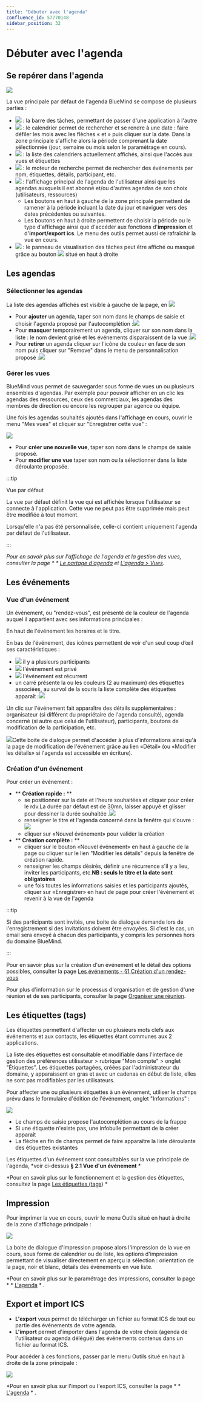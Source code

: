 ```yaml
---
title: "Débuter avec l'agenda"
confluence_id: 57770148
sidebar_position: 32
---
```

# Débuter avec l'agenda


## Se repérer dans l'agenda

![](../attachments/57770444/72188625.png)

La vue principale par défaut de l'agenda BlueMind se compose de plusieurs parties :

- ![](../attachments/57769989/69896475.png) : la barre des tâches, permettant de passer d'une application à l'autre
- ![](../attachments/57769989/69896474.png) : le calendrier permet de rechercher et se rendre à une date : faire défiler les mois avec les flèches « et » puis cliquer sur la date. Dans la zone principale s'affiche alors la période comprenant la date sélectionnée (jour, semaine ou mois selon le paramétrage en cours).
- ![](../attachments/57769989/69896473.png) : la liste des calendriers actuellement affichés, ainsi que l'accès aux vues et étiquettes
- ![](../attachments/57769989/69896472.png) : le moteur de recherche permet de rechercher des événements par nom, étiquettes, détails, participant, etc.
- ![](../attachments/57769989/69896471.png) : l'affichage principal de l'agenda de l'utilisateur ainsi que les agendas auxquels il est abonné et/ou d'autres agendas de son choix (utilisateurs, ressources)
    - Les boutons en haut à gauche de la zone principale permettent de ramener à la période incluant la date du jour et naviguer vers des dates précédentes ou suivantes.
    - Les boutons en haut à droite permettent de choisir la période ou le type d'affichage ainsi que d'accéder aux fonctions d'**impression** et d'**import/export ics**. Le menu des outils permet aussi de rafraîchir la vue en cours.
- ![](../attachments/57769989/69896470.png) : le panneau de visualisation des tâches peut être affiché ou masqué grâce au bouton ![](../attachments/57770612/57770623.png) situé en haut à droite


## Les agendas

### Sélectionner les agendas

La liste des agendas affichés est visible à gauche de la page, en ![](../attachments/57770148/72188537.png)

- Pour **ajouter** un agenda, taper son nom dans le champs de saisie et choisir l'agenda proposé par l'autocomplétion :![](../attachments/57770148/72188536.png)
- Pour **masquer** temporairement un agenda, cliquer sur son nom dans la liste : le nom devient grisé et les événements disparaissent de la vue :![](../attachments/57770148/72188535.png)
- Pour **retirer** un agenda cliquer sur l'icône de couleur en face de son nom puis cliquer sur "Remove" dans le menu de personnalisation proposé :![](../attachments/57770148/72188552.png)


### Gérer les vues

BlueMind vous permet de sauvegarder sous forme de vues un ou plusieurs ensembles d'agendas. Par exemple pour pouvoir afficher en un clic les agendas des ressources, ceux des commerciaux, les agendas des membres de direction ou encore les regrouper par agence ou équipe.

Une fois les agendas souhaités ajoutés dans l'affichage en cours, ouvrir le menu "Mes vues" et cliquer sur "Enregistrer cette vue" :

![](../attachments/57770148/72188539.png)

- Pour **créer une nouvelle vue**, taper son nom dans le champs de saisie proposé.
- Pour **modifier une vue** taper son nom ou la sélectionner dans la liste déroulante proposée.


:::tip

Vue par défaut

La vue par défaut définit la vue qui est affichée lorsque l'utilisateur se connecte à l'application. Cette vue ne peut pas être supprimée mais peut être modifiée à tout moment.

Lorsqu'elle n'a pas été personnalisée, celle-ci contient uniquement l'agenda par défaut de l'utilisateur.

:::

*Pour en savoir plus sur l'affichage de l'agenda et la gestion des vues, consulter la page * * [Le partage d'agenda](/Guide_de_l_utilisateur/L_agenda/Le_partage_d_agenda/) et [L'agenda > Vues](/Guide_de_l_utilisateur/L_agenda/Vues/).*

## Les événements

### Vue d'un événement

Un événement, ou "rendez-vous", est présenté de la couleur de l'agenda auquel il appartient avec ses informations principales :

En haut de l'événement les horaires et le titre.

En bas de l'événement, des icônes permettent de voir d'un seul coup d’œil ses caractéristiques :

- ![](../attachments/57770444/72188583.png) il y a plusieurs participants
- ![](../attachments/57770444/72188581.png) l'événement est privé
- ![](../attachments/57770444/72188580.png) l'événement est récurrent
- un carré présente la ou les couleurs (2 au maximum) des étiquettes associées, au survol de la souris la liste complète des étiquettes apparaît :![](../attachments/57770148/72188546.png)


Un clic sur l'événement fait apparaître des détails supplémentaires : organisateur (si différent du propriétaire de l'agenda consulté), agenda concerné (si autre que celui de l'utilisateur), participants, boutons de modification de la participation, etc.

![](../attachments/57770148/72188548.png)Cette boite de dialogue permet d'accéder à plus d'informations ainsi qu'à la page de modification de l'événement grâce au lien «Détail» (ou «Modifier les détails» si l'agenda est accessible en écriture).

### Création d'un événement

Pour créer un événement :

- ** **Création rapide :** **
    - se positionner sur la date et l'heure souhaitées et cliquer pour créer le rdv.La durée par défaut est de 30mn, laisser appuyé et glisser pour dessiner la durée souhaitée .![](../attachments/57770148/72188545.gif)
    - renseigner le titre et l'agenda concerné dans la fenêtre qui s'ouvre :![](../attachments/57770148/72188544.png)
    - cliquer sur «Nouvel événement» pour valider la création
- ** **Création complète :** **
    - cliquer sur le bouton «Nouvel événement» en haut à gauche de la page ou cliquer sur le lien "Modifier les détails" depuis la fenêtre de création rapide.
    - renseigner les champs désirés, définir une récurrence s'il y a lieu, inviter les participants, etc.**NB : seuls le titre et la date sont obligatoires**
    - une fois toutes les informations saisies et les participants ajoutés, cliquer sur «Enregistrer» en haut de page pour créer l'événement et revenir à la vue de l'agenda


:::tip

Si des participants sont invités, une boite de dialogue demande lors de l'enregistrement si des invitations doivent être envoyées. Si c'est le cas, un email sera envoyé à chacun des participants, y compris les personnes hors du domaine BlueMind.

:::


Pour en savoir plus sur la création d'un événement et le détail des options possibles, consulter la page [Les événements - §1 Création d'un rendez-vous](/Guide_de_l_utilisateur/L_agenda/Les_événements/)

Pour plus d'information sur le processus d'organisation et de gestion d'une réunion et de ses participants, consulter la page [Organiser une réunion](/Guide_de_l_utilisateur/L_agenda/Organiser_une_réunion/).

## Les étiquettes (tags)

Les étiquettes permettent d'affecter un ou plusieurs mots clefs aux événements et aux contacts, les étiquettes étant communes aux 2 applications.

La liste des étiquettes est consultable et modifiable dans l'interface de gestion des préférences utilisateur > rubrique "Mon compte" > onglet "Étiquettes". Les étiquettes partagées, créées par l'administrateur du domaine, y apparaissent en gras et avec un cadenas en début de liste, elles ne sont pas modifiables par les utilisateurs.

Pour affecter une ou plusieurs étiquettes à un événement, utiliser le champs prévu dans le formulaire d'édition de l'événement, onglet "Informations" :

![](../attachments/57770148/72188542.png)

- Le champs de saisie propose l'autocomplétion au cours de la frappe
- Si une étiquette n'existe pas, une infobulle permettant de la créer apparaît
- La flèche en fin de champs permet de faire apparaître la liste déroulante des étiquettes existantes


Les étiquettes d'un événement sont consultables sur la vue principale de l'agenda, *voir ci-dessus **§ 2.1 Vue d'un événement** *

*Pour en savoir plus sur le fonctionnement et la gestion des étiquettes, consultez la page  [Les étiquettes (tags](/Guide_de_l_utilisateur/Les_catégories_tags_/))  *

## Impression

Pour imprimer la vue en cours, ouvrir le menu Outils situé en haut à droite de la zone d'affichage principale :

![](../attachments/57770148/72188541.png)

La boite de dialogue d'impression propose alors l'impression de la vue en cours, sous forme de calendrier ou de liste, les options d'impression permettant de visualiser directement en aperçu la sélection : orientation de la page, noir et blanc, détails des événements en vue liste.

*Pour en savoir plus sur le paramétrage des impressions, consulter la page * * [L'agenda](/Guide_de_l_utilisateur/L_agenda/) * *.*

## Export et import ICS

- **L'export** vous permet de télécharger un fichier au format ICS de tout ou partie des événements de votre agenda.
- **L'import** permet d'importer dans l'agenda de votre choix (agenda de l'utilisateur ou agenda délégué) des événements contenus dans un fichier au format ICS.


Pour accéder à ces fonctions, passer par le menu Outils situé en haut à droite de la zone principale :

![](../attachments/57770148/72188551.png)

*Pour en savoir plus sur l'import ou l'export ICS, consulter la page * * [L'agenda](/Guide_de_l_utilisateur/L_agenda/) * *.*


